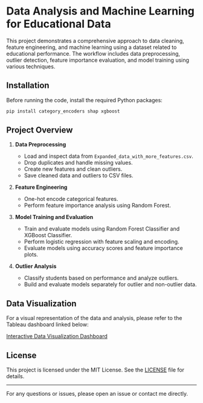 # Data Analysis and Machine Learning for Educational Data

This project demonstrates a comprehensive approach to data cleaning, feature engineering, and machine learning using a dataset related to educational performance. The workflow includes data preprocessing, outlier detection, feature importance evaluation, and model training using various techniques.

## Installation

Before running the code, install the required Python packages:

```bash
pip install category_encoders shap xgboost
```

## Project Overview

1. **Data Preprocessing**
   - Load and inspect data from `Expanded_data_with_more_features.csv`.
   - Drop duplicates and handle missing values.
   - Create new features and clean outliers.
   - Save cleaned data and outliers to CSV files.

2. **Feature Engineering**
   - One-hot encode categorical features.
   - Perform feature importance analysis using Random Forest.

3. **Model Training and Evaluation**
   - Train and evaluate models using Random Forest Classifier and XGBoost Classifier.
   - Perform logistic regression with feature scaling and encoding.
   - Evaluate models using accuracy scores and feature importance plots.

4. **Outlier Analysis**
   - Classify students based on performance and analyze outliers.
   - Build and evaluate models separately for outlier and non-outlier data.

## Data Visualization

For a visual representation of the data and analysis, please refer to the Tableau dashboard linked below:

[Interactive Data Visualization Dashboard](https://public.tableau.com/views/Midproject_17129736632710/Story1?:language=de-DE&:sid=&:redirect=auth&:display_count=n&:origin=viz_share_link)

## License

This project is licensed under the MIT License. See the [LICENSE](LICENSE) file for details.

---

For any questions or issues, please open an issue or contact me directly.
